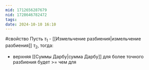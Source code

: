 ```yaml
---
mid: 1712656287679
nid: 1728646782472
tags: 
date: 2024-10-10 16:10
---
```

#свойство
Пусть $\tau_1$ - [[Измельчение разбиения|измельчение разбиения]] $\tau_2$, тогда:
- верхняя [[Суммы Дарбу|сумма Дарбу]] для более точного разбиения будет >= чем для 
